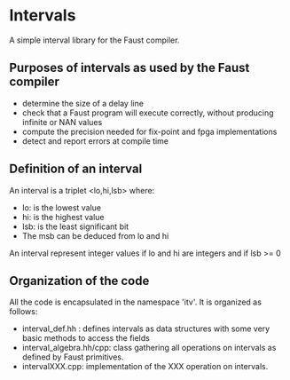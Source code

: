 # Intervals

A simple interval library for the Faust compiler. 

## Purposes of intervals as used by the Faust compiler

- determine the size of a delay line
- check that a Faust program will execute correctly, without producing infinite or NAN values
- compute the precision needed for fix-point and fpga implementations
- detect and report errors at compile time

## Definition of an interval

An interval is a triplet <lo,hi,lsb> where:
- lo: is the lowest value
- hi: is the highest value
- lsb: is the least significant bit
- The msb can be deduced from lo and hi

An interval represent integer values if lo and hi are integers and if lsb >= 0

## Organization of the code

All the code is encapsulated in the namespace 'itv'. It is organized as follows:

- interval_def.hh : defines intervals as data structures with some very basic methods to access the fields
- interval_algebra.hh/cpp: class gathering all operations on intervals as defined by Faust primitives.
- intervalXXX.cpp: implementation of the XXX operation on intervals.



